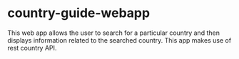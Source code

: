 # country-guide-webapp

This web app allows the user to search for a particular country and then displays information related to the searched country. This app makes use of rest country API.
